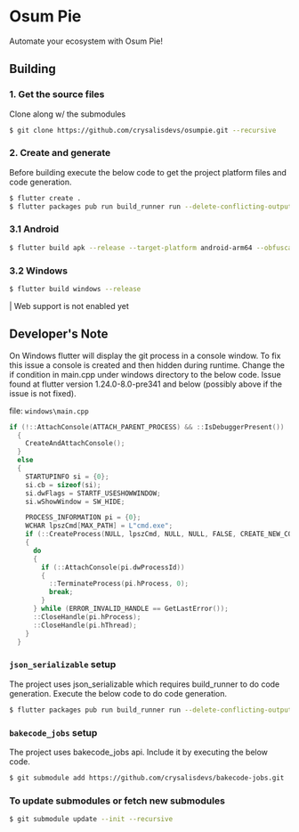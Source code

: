 # Osum Pie

Automate your ecosystem with Osum Pie!

## Building

### 1. Get the source files
Clone along w/ the submodules

```bash
$ git clone https://github.com/crysalisdevs/osumpie.git --recursive
```

### 2. Create and generate
Before building execute the below code to get the project platform files and code generation.

```bash
$ flutter create .
$ flutter packages pub run build_runner run --delete-conflicting-outputs
```

### 3.1 Android

```bash
$ flutter build apk --release --target-platform android-arm64 --obfuscate --shrink --tree-shake-icons --split-debug-info build/debug
```

### 3.2 Windows

```bash
$ flutter build windows --release
```

| Web support is not enabled yet

## Developer's Note

On Windows flutter will display the git process in a console window. To fix this issue a console is created
and then hidden during runtime. Change the if condition in main.cpp under windows directory to the below code.
Issue found at flutter version 1.24.0-8.0-pre341 and below (possibly above if the issue is not fixed).

file: `windows\main.cpp`
```cpp
if (!::AttachConsole(ATTACH_PARENT_PROCESS) && ::IsDebuggerPresent())
  {
    CreateAndAttachConsole();
  }
  else
  {
    STARTUPINFO si = {0};
    si.cb = sizeof(si);
    si.dwFlags = STARTF_USESHOWWINDOW;
    si.wShowWindow = SW_HIDE;

    PROCESS_INFORMATION pi = {0};
    WCHAR lpszCmd[MAX_PATH] = L"cmd.exe";
    if (::CreateProcess(NULL, lpszCmd, NULL, NULL, FALSE, CREATE_NEW_CONSOLE | CREATE_NO_WINDOW, NULL, NULL, &si, &pi))
    {
      do
      {
        if (::AttachConsole(pi.dwProcessId))
        {
          ::TerminateProcess(pi.hProcess, 0);
          break;
        }
      } while (ERROR_INVALID_HANDLE == GetLastError());
      ::CloseHandle(pi.hProcess);
      ::CloseHandle(pi.hThread);
    }
  }
```

### `json_serializable` setup

The project uses json_serializable which requires build_runner to do code generation. Execute the below
code to do code generation.

```bash
$ flutter packages pub run build_runner run --delete-conflicting-outputs
```

### `bakecode_jobs` setup

The project uses bakecode_jobs api. Include it by executing the below code.

```bash
$ git submodule add https://github.com/crysalisdevs/bakecode-jobs.git
```

### To update submodules or fetch new submodules

```bash
$ git submodule update --init --recursive
```
